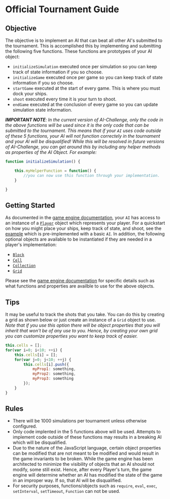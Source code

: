 # Official Tournament Guide

## Objective
The objective is to implement an AI that can beat all other AI's submitted to the tournament. This is accomplished this by implementing and submitting the following five functions. These functions are prototypes of your AI object:
* `initializeSimulation` executed once per simulation so you can keep track of state information if you so choose.
* `initializeGame` executed once per game so you can keep track of state information if you so choose.
* `startGame` executed at the start of every game. This is where you must dock your ships.
* `shoot` executed every time it is your turn to shoot.
* `endGame` executed at the conclusion of every game so you can update simulation state information.

*<b>IMPORTANT NOTE</b>: In the current version of AI-Challenge, only the code in the above functions will be used since it is the only code that can be submitted to the tournament. This means that if your `AI` uses code outside of these 5 functions, your AI will not function correctely in the tournament and your AI will be disqualified! While this will be resolved in future versions of AI-Challenge, you can get around this by including any helper methods as properties of the AI Object. For example:*
```javascript
function initializeSimulation() {

	this.myHelperFunction = function() {
		//you can now use this function through your implementation.
	}

}
```

## Getting Started
As documented in the [game engine documentation](../simulatorService/GAME.md), your `AI` has access to an instance of a [`Player`](https://github.com/northwesternmutual/ai-challenge/tree/master/simulatorService#player) object which represents your player. For a quickstart on how you might place your ships, keep track of state, and shoot, see the [example](https://github.com/northwesternmutual/ai-challenge#algorithm-component) which is pre-implemented with a basic `AI`. In addition, the following optional objects are available to be instantiated if they are needed in a player's implementation:

* [`Block`](https://github.com/northwesternmutual/ai-challenge/tree/master/simulatorService#block)
* [`Cell`](https://github.com/northwesternmutual/ai-challenge/tree/master/simulatorService#cell)
* [`Collection`](https://github.com/northwesternmutual/ai-challenge/tree/master/simulatorService#collection)
* [`Grid`](https://github.com/northwesternmutual/ai-challenge/tree/master/simulatorService#grid)

Please see the [game engine documentation](../simulatorService/GAME.md) for specific details such as what functions and properties are availble to use for the above objects.

## Tips
It may be useful to track the shots that you take. You can do this by creating a grid as shown below or just create an instance of a `Grid` object to use. *Note that if you use this option there will be object properties that you will inherit that won't be of any use to you. Hence, by creating your own grid you can customize properties you want to keep track of easier.*

```javascript
this.cells = [];
for(var i=0; i<10; ++i) {
    this.cells[i] = [];
    for(var j=0; j<10; ++j) {
        this.cells[i].push({
        	myProp1: something,
        	myProp2: something,
        	myProp3: something
        });
    }
}
```

## Rules
* There will be 1000 simulations per tournament unless otherwise configured.
* Only code implented in the 5 functions above will be used. Attempts to implement code outside of these functions may results in a breaking AI which will be disqualified.
* Due to the nature of the JavaScript language, certain object properties can be modified that are not meant to be modified and would result in the game invariants to be broken. While the game engine has been architected to minimize the visibility of objects that an AI should not modify, some still exist. Hence, after every Player's turn, the game engine will determine whether an AI has modified the state of the game in an improper way. If so, that AI will be disqualified.
* For security purposes, functions/objects such as `require`, `eval`, `exec`, `setInterval`, `setTimeout`, `Function` can not be used.
